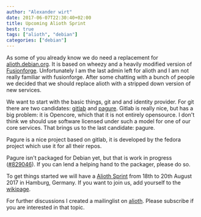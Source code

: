 ```yaml
---
author: "Alexander wirt"
date: 2017-06-07T22:30:40+02:00
title: Upcoming Alioth Sprint
best: true
tags: ["alioth", "debian"]
categories: ["debian"]
---
```


As some of you already know we do need a replacement for [alioth.debian.org](https://alioth.debian.org). It is based on wheezy and a heavily modified version of 
[Fusionforge](https://fusionforge.org/). Unfortunately I am the last admin left for alioth and I am not really familiar with fusionforge. After some chatting with a bunch of people we decided that we should replace alioth with a stripped down version of new services. 

We want to start with the basic things, git and and identity provider.
For git there are two candidates: [gitlab](https://gitlab.org) and [pagure](https://pagure.io). Gitlab is really nice, but has a big problem: it is Opencore, which
that it is not entirely opensource. I don't think we should use software licensed under such a model for one of our core services.
That brings us to the last candidate: pagure.

Pagure is a nice project based on gitlab, it is developed by the fedora project which use it
for all their repos.

Pagure isn't packaged for Debian yet, but that is work in progress ([#829046](https://bugs.debian.org/cgi-bin/bugreport.cgi?bug=829046)). If you can lend a helping hand 
to the packager, please do so. 

To get things started we will have a [Alioth Sprint](https://wiki.debian.org/Sprints/2017/Alioth) from 18th to 20th August 2017 in Hamburg, Germany. If you want to join us, add yourself to the [wikipage](https://wiki.debian.org/Sprints/2017/Alioth).

For further discussions I created a mailinglist on [alioth](https://lists.alioth.debian.org/mailman/listinfo/alioth-staff-replacement). Please subscribe if you are interested in that topic.